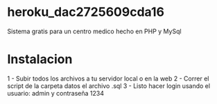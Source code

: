 # heroku_dac2725609cda16
Sistema gratis para un centro medico hecho en PHP y MySql
# Instalacion
1 - Subir todos los archivos a tu servidor local o en la web
2 - Correr el script de la carpeta datos el archivo .sql
3 - Listo hacer login usando el usuario: admin y contraseña 1234

